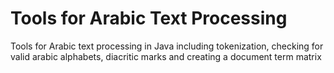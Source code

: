 # Tools for Arabic Text Processing

Tools for Arabic text processing in Java including tokenization, checking for valid arabic alphabets, diacritic marks and creating a document term matrix
